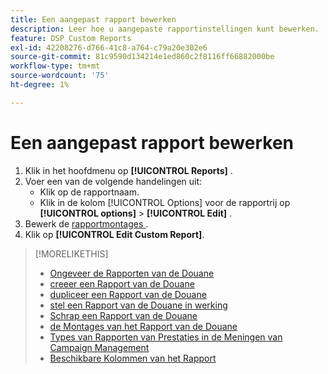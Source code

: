 ```yaml
---
title: Een aangepast rapport bewerken
description: Leer hoe u aangepaste rapportinstellingen kunt bewerken.
feature: DSP Custom Reports
exl-id: 42208276-d766-41c8-a764-c79a20e302e6
source-git-commit: 81c9590d134214e1ed860c2f8116ff66882000be
workflow-type: tm+mt
source-wordcount: '75'
ht-degree: 1%

---
```


# Een aangepast rapport bewerken

1. Klik in het hoofdmenu op **[!UICONTROL Reports]** .
1. Voer een van de volgende handelingen uit:
   * Klik op de rapportnaam.
   * Klik in de kolom [!UICONTROL Options] voor de rapportrij op **[!UICONTROL options]** > **[!UICONTROL Edit]** .
1. Bewerk de [ rapportmontages ](/help/dsp/reports/report-settings.md).
1. Klik op **[!UICONTROL Edit Custom Report]**.

>[!MORELIKETHIS]
>
>* [ Ongeveer de Rapporten van de Douane ](/help/dsp/reports/report-about.md)
>* [ creeer een Rapport van de Douane ](/help/dsp/reports/report-create.md)
>* [ dupliceer een Rapport van de Douane ](/help/dsp/reports/report-copy.md)
>* [ stel een Rapport van de Douane in werking ](/help/dsp/reports/report-run-now.md)
>* [ Schrap een Rapport van de Douane ](/help/dsp/reports/report-delete.md)
>* [ de Montages van het Rapport van de Douane ](/help/dsp/reports/report-settings.md)
>* [ Types van Rapporten van Prestaties in de Meningen van Campaign Management ](/help/dsp/campaign-management/reports/campaign-reports-about.md)
>* [ Beschikbare Kolommen van het Rapport ](/help/dsp/reports/report-columns.md)
